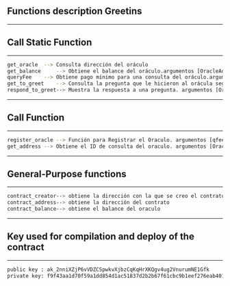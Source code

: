 ## Functions description Greetins
******************************
## Call Static Function
******************************
```sh
get_oracle	--> Consulta dirección del oráculo
get_balance 	--> Obtiene el balance del oráculo.argumentos [OracleAddress : string]
queryFee	--> Obtiene pago mínimo para una consulta del oráculo.argumentos [OracleAddress : string]
get_to_greet	--> Consulta la pregunta que le hicieron al orácula según id. argumentos [OracleAddress : string, OracleID : string]
respond_to_greet--> Muestra la respuesta a una pregunta. argumentos [OracleAddress : string, OracleID : string]
```
******************************
## Call Function
******************************
```sh
register_oracle	--> Función para Registrar el Oraculo. argumentos [qfee : int,  rttl : int]
get_address	--> Obtiene el ID de consulta del oraculo. argumentos [OracleAddress : string]
```
******************************
## General-Purpose functions
******************************
```sh
contract_creator--> obtiene la dirección con la que se creo el contrato
contract_address--> obtiene la dirección del contrato
contract_balance--> obtiene el balance del oraculo
```
******************************
## Key used for compilation and deploy of the contract
******************************
```sh
public key : ak_2nniXZjP6vVDZCSpwkvXjbzCqKqHrXKQgv4ug2VnurumNE1Gfk
private key: f9f43aa1d70f59a1dd854d1ac51837d2b2b67f61cbc9b1eef276eab40147e6e8eba9f018046338e2a873dc3d0cdb75cc087906198fe629f9d9a1712f3ddf2d3b
```
